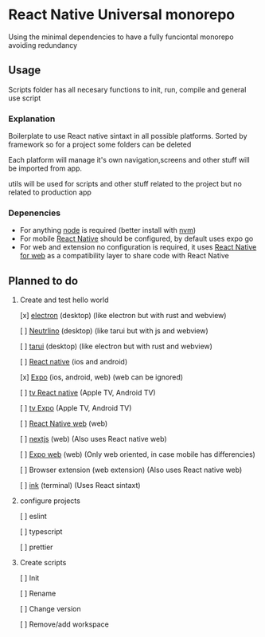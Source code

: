 # React Native Universal monorepo

Using the minimal dependencies to have a fully funciontal monorepo avoiding redundancy

## Usage

Scripts folder has all necesary functions to init, run, compile and general use script

### Explanation

Boilerplate to use React native sintaxt in all possible platforms. Sorted by framework so for a project some folders can be deleted

Each platform will manage it's own navigation,screens and other stuff will be imported from app.

utils will be used for scripts and other stuff related to the project but no related to production app

### Depenencies

- For anything [node](https://nodejs.org/es) is required (better install with [nvm](https://github.com/nvm-sh/nvm))
- For mobile [React Native](https://reactnative.dev/docs/environment-setup?guide=quickstart) should be configured, by default uses expo go
- For web and extension no configuration is required, it uses [React Native for web](https://necolas.github.io/react-native-web/) as a compatibility layer to share code with React Native

## Planned to do

1. Create and test hello world

   [x] [electron](https://electronjs.org/) (desktop) (like electron but with rust and webview)

   [ ] [Neutrlino](https://neutralino.js.org/) (desktop) (like tarui but with js and webview)

   [ ] [tarui](https://tauri.app/) (desktop) (like electron but with rust and webview)

   [ ] [React native](https://reactnative.dev/) (ios and android)

   [x] [Expo](https://expo.dev/) (ios, android, web) (web can be ignored)

   [ ] [tv React native](https://github.com/react-native-tvos/react-native-tvos) (Apple TV, Android TV)

   [ ] [tv Expo](https://github.com/react-native-tvos/react-native-tvos) (Apple TV, Android TV)

   [ ] [React Native web](https://necolas.github.io/react-native-web/) (web)

   [ ] [nextjs](https://nextjs.org/) (web) (Also uses React native web)

   [ ] [Expo web](https://expo.dev/) (web) (Only web oriented, in case mobile has differencies)

   [ ] Browser extension (web extension) (Also uses React native web)

   [ ] [ink](https://github.com/vadimdemedes/ink) (terminal) (Uses React sintaxt)

2. configure projects

   [ ] eslint

   [ ] typescript

   [ ] prettier

3. Create scripts

   [ ] Init

   [ ] Rename

   [ ] Change version

   [ ] Remove/add workspace
